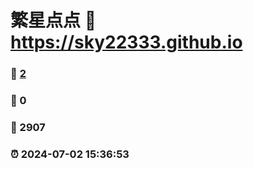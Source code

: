 # 繁星点点 :link: https://sky22333.github.io 
### :page_facing_up: [2](https://sky22333.github.io/tag.html) 
### :speech_balloon: 0 
### :hibiscus: 2907 
### :alarm_clock: 2024-07-02 15:36:53 
